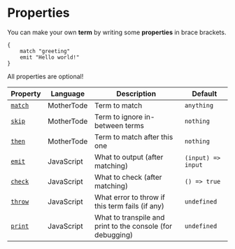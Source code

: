 # Properties

You can make your own **term** by writing some **properties** in brace brackets.

```
{
    match "greeting"
    emit "Hello world!"
}
```

All properties are optional!

| Property            | Language   | Description                                                | Default            |
| ------------------- | ---------- | ---------------------------------------------------------- | ------------------ |
| [`match`](match.md) | MotherTode | Term to match                                              | `anything`         |
| [`skip`](skip.md)   | MotherTode | Term to ignore in-between terms                            | `nothing`          |
| [`then`](then.md)   | MotherTode | Term to match after this one                               | `nothing`          |
| [`emit`](emit.md)   | JavaScript | What to output (after matching)                            | `(input) => input` |
| [`check`](check.md) | JavaScript | What to check (after matching)                             | `() => true`       |
| [`throw`](throw.md) | JavaScript | What error to throw if this term fails (if any)            | `undefined`        |
| [`print`](print.md) | JavaScript | What to transpile and print to the console (for debugging) | `undefined`        |
